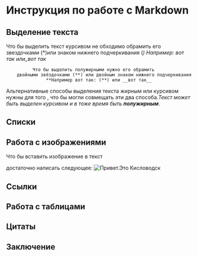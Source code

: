 # Инструкция по работе с Markdown

## Выделение текста
Что бы выделить текст курсивом не обходимо
 обрамить его звездочками (*)или знаком   нижнего    подчеркивания (_) 
 Например: *вот так* или_вот так_
 
              Что бы выделить полужирными нужно его обрамить 
        двойными звёздочками (**) или двойным знаком нижнего подчеркивания
                   **Например вот так: (**) или __вот так__

 Альтернативные способы выделения текста жирным или курсивом нужны для того , что бы могли совмещать эти два способа._Текст может быть выделен курсивом и  в тоже время быть **полужирным**_.               
                   

## Списки

## Работа с изображениями

Что бы вставить изображение в текст

 достаточно написать следующее:
 ![Привет.Это Кисловодск](photo_2023-09-28_16-33-21.jpg)

## Ссылки

## Работа с таблицами

## Цитаты

## Заключение